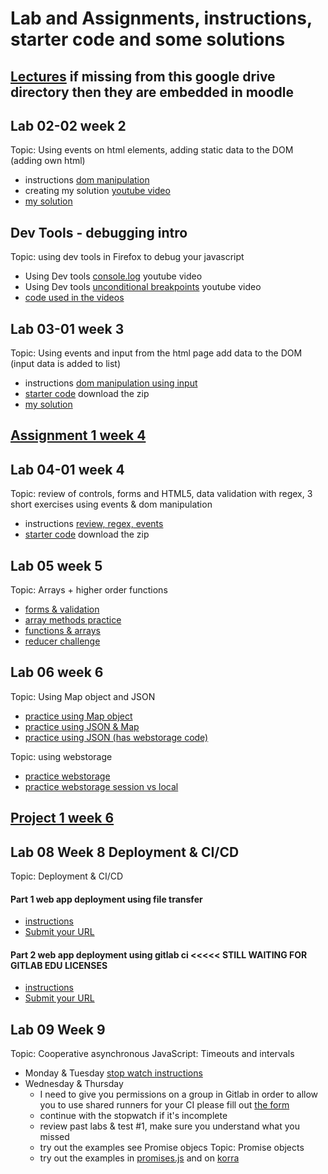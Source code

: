 # Lab and Assignments, instructions, starter code and some solutions
## [Lectures](https://drive.google.com/drive/folders/1er1KiJdRnLZ_2GJj71CVjfboOc_KSQMo?usp=sharing) if missing from this google drive directory then they are embedded in moodle
## Lab 02-02 week 2
Topic: Using events on html elements, adding static data to the DOM (adding own html)
* instructions [dom manipulation](https://docs.google.com/document/d/11VvaeNgBTzpH6L2-6x9t-b6qU-tX_Arg-y2q_87q4z8/edit?usp=sharing)
* creating my solution [youtube video](https://youtu.be/wro6au7rCAc)
* [my solution](02-dom-manip) 
## Dev Tools - debugging intro
Topic:  using dev tools in Firefox to debug your javascript
* Using Dev tools [console.log](https://youtu.be/7IkyZPqz5So) youtube video
* Using Dev tools [unconditional breakpoints](https://youtu.be/rKoikscDQrk) youtube video
* [code used in the videos](DevTools1) 
## Lab 03-01 week 3
Topic: Using events and input from the html page add data to the DOM (input data is added to  list)
* instructions [dom manipulation using input](https://docs.google.com/document/d/1Svposj8k9F03sWpy-vxI0-WV1sT8tGvYsS_0LO6hjZg/edit?usp=sharing)
* [starter code](03-dom-manip-input)  download the zip
* [my solution](03-dom-manip-input)  

## [Assignment 1 week 4](04-assignment1)
## Lab 04-01 week 4
Topic:  review of controls, forms and HTML5, data validation with regex, 3 short exercises using events & dom manipulation
* instructions [review, regex, events](https://docs.google.com/document/d/1M9FAfH_fWH0d3HYeCTKR6txGz8t-ydnW77_K4_GwoHk/edit?usp=sharing)
* [starter code](04-review-regex-events)  download the zip
## Lab 05  week 5
Topic: Arrays + higher order functions
* [forms & validation](05-forms-validation)
* [array methods practice](05-array-methods-practice.md)
* [functions & arrays](05-functions-arrays)
* [reducer challenge](05-reducer-challenge)
## Lab 06 week 6
Topic: Using Map object and JSON  
* [practice using Map object](06-using-Map)
* [practice using JSON & Map](06-JSON-Map)
* [practice using JSON (has webstorage code) ](06-JSON-modify-code)

Topic: using webstorage
* [practice webstorage](06-webstorage-save-colour)
* [practice webstorage session vs local](06-webstorage-session-local)
## [Project 1 week 6](06-project1)
## Lab 08 Week 8 Deployment & CI/CD
Topic:  Deployment & CI/CD
#### Part 1 web app deployment using file transfer 
* [instructions](https://docs.google.com/document/d/1LPolSjhEhRri53bvZcTIEw98YJ8qbQIqZhDwA9vNOLI/edit?usp=sharing)
* [Submit your URL](https://forms.gle/y1pQpv85RWe9D4S86)
#### Part 2 web app deployment using gitlab ci  <<<<< STILL WAITING FOR GITLAB EDU LICENSES
* [instructions](https://docs.google.com/document/d/1QpEPWHF3r3fBblk9_bXlP4rSk_MuWtrEYFZ08S1RJIk/edit?usp=sharing)
* [Submit your URL](https://forms.gle/y1pQpv85RWe9D4S86)
## Lab 09 Week 9 
Topic: Cooperative asynchronous JavaScript: Timeouts and intervals
* Monday & Tuesday [stop watch instructions](09-coop-async)
* Wednesday & Thursday   
  * I need to give you permissions on a group in Gitlab in order to allow you to use shared runners for your CI please fill out [the form](https://forms.gle/C8r2fKE6VPteikRV8)
  * continue with the stopwatch if it's incomplete
  * review past labs & test #1, make sure you understand what you missed
  * try out the examples see Promise objecs
Topic: Promise objects
  * try out the examples in [promises.js](09-coop-async/promises.js) and on [korra](https://korra.dawsoncollege.qc.ca/~tricia/js/09-promises/)

